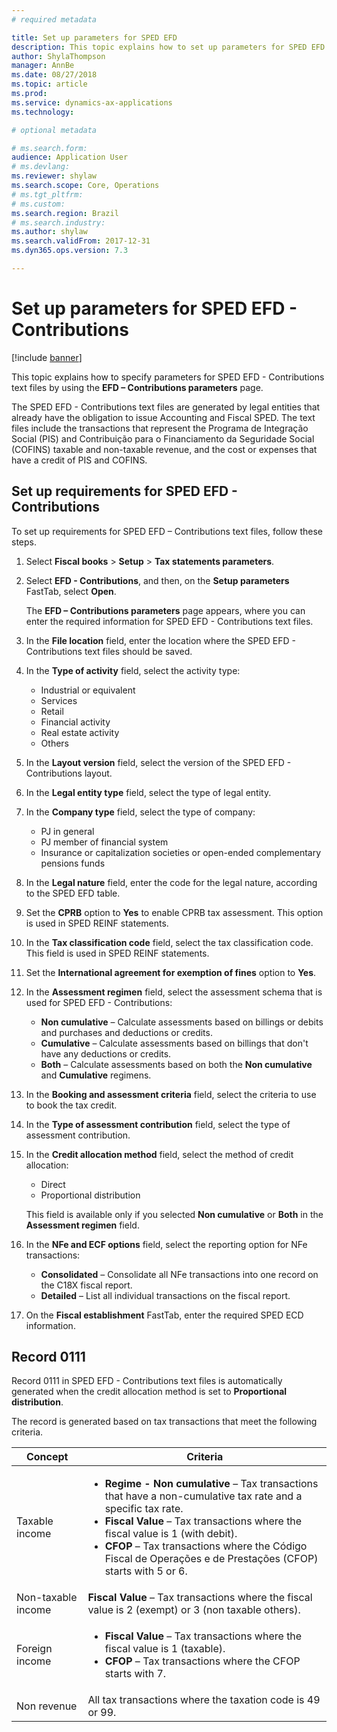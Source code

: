 ```yaml
---
# required metadata

title: Set up parameters for SPED EFD
description: This topic explains how to set up parameters for SPED EFD for Brazil. 
author: ShylaThompson
manager: AnnBe
ms.date: 08/27/2018
ms.topic: article
ms.prod: 
ms.service: dynamics-ax-applications
ms.technology:

# optional metadata

# ms.search.form:  
audience: Application User
# ms.devlang: 
ms.reviewer: shylaw
ms.search.scope: Core, Operations
# ms.tgt_pltfrm: 
# ms.custom: 
ms.search.region: Brazil
# ms.search.industry: 
ms.author: shylaw
ms.search.validFrom: 2017-12-31
ms.dyn365.ops.version: 7.3

---
```


# Set up parameters for SPED EFD - Contributions


[!include [banner](../includes/banner.md)]

This topic explains how to specify parameters for SPED EFD - Contributions text files by using the **EFD – Contributions parameters** page.

The SPED EFD - Contributions text files are generated by legal entities that already have the obligation to issue Accounting and Fiscal SPED. The text files include the transactions that represent the Programa de Integração Social (PIS) and Contribuição para o Financiamento da Seguridade Social (COFINS) taxable and non-taxable revenue, and the cost or expenses that have a credit of PIS and COFINS.

## Set up requirements for SPED EFD - Contributions

To set up requirements for SPED EFD – Contributions text files, follow these steps.

1.  Select **Fiscal books** \> **Setup** \> **Tax statements parameters**.
2.  Select **EFD - Contributions**, and then, on the **Setup parameters** FastTab, select **Open**.

    The **EFD – Contributions parameters** page appears, where you can enter the required information for SPED EFD - Contributions text files.

3.  In the **File location** field, enter the location where the SPED EFD - Contributions text files should be saved.
4.  In the **Type of activity** field, select the activity type:

    - Industrial or equivalent
    - Services
    - Retail
    - Financial activity
    - Real estate activity
    - Others

5.  In the **Layout version** field, select the version of the SPED EFD - Contributions layout.
6.  In the **Legal entity type** field, select the type of legal entity.
7.  In the **Company type** field, select the type of company:

    - PJ in general
    - PJ member of financial system
    - Insurance or capitalization societies or open-ended complementary pensions funds

8. In the **Legal nature** field, enter the code for the legal nature, according to the SPED EFD table.
9. Set the **CPRB** option to **Yes** to enable CPRB tax assessment. This option is used in SPED REINF statements.
10. In the **Tax classification code** field, select the tax classification code. This field is used in SPED REINF statements.
11. Set the **International agreement for exemption of fines** option to **Yes**.
12. In the **Assessment regimen** field, select the assessment schema that is used for SPED EFD - Contributions:

    - **Non cumulative** – Calculate assessments based on billings or debits and purchases and deductions or credits.
    - **Cumulative** – Calculate assessments based on billings that don't have any deductions or credits.
    - **Both** – Calculate assessments based on both the **Non cumulative** and **Cumulative** regimens.

13. In the **Booking and assessment criteria** field, select the criteria to use to book the tax credit.
14. In the **Type of assessment contribution** field, select the type of assessment contribution.
15. In the **Credit allocation method** field, select the method of credit allocation:

    - Direct
    - Proportional distribution

    This field is available only if you selected **Non cumulative** or **Both** in the **Assessment regimen** field.

16. In the **NFe and ECF options** field, select the reporting option for NFe transactions:

    - **Consolidated** – Consolidate all NFe transactions into one record on the C18X fiscal report.
    - **Detailed** – List all individual transactions on the fiscal report.

17. On the **Fiscal establishment** FastTab, enter the required SPED ECD information.

## Record 0111

Record 0111 in SPED EFD - Contributions text files is automatically generated when the credit allocation method is set to **Proportional distribution**.

The record is generated based on tax transactions that meet the following criteria.

<table>
<thead>
<tr>
<th>Concept</th>
<th>Criteria</th>
</tr>
</thead>
<tbody>
<tr>
<td>Taxable income</td>
<td><ul>
<li><strong>Regime - Non cumulative</strong> – Tax transactions that have a non-cumulative tax rate and a specific tax rate.</li>
<li><strong>Fiscal Value</strong> – Tax transactions where the fiscal value is 1 (with debit).</li>
<li><strong>CFOP</strong> – Tax transactions where the Código Fiscal de Operações e de Prestações (CFOP) starts with 5 or 6.</li>
</ul></td>
</tr>
<tr>
<td>Non-taxable income</td>
<td><strong>Fiscal Value</strong> – Tax transactions where the fiscal value is 2 (exempt) or 3 (non taxable others).</td>
</tr>
<tr>
<td>Foreign income</td>
<td><ul>
<li><strong>Fiscal Value</strong> – Tax transactions where the fiscal value is 1 (taxable).</li>
<li><strong>CFOP</strong> – Tax transactions where the CFOP starts with 7.</li>
</ul></td>
</tr>
<tr>
<td>Non revenue</td>
<td>All tax transactions where the taxation code is 49 or 99.</td>
</tr>
</tbody>
</table>
